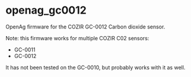 # openag_gc0012

OpenAg firmware for the COZIR GC-0012 Carbon dioxide sensor.

Note: this firmware works for multiple COZIR C02 sensors:

- GC-0011
- GC-0012

It has not been tested on the GC-0010, but probably works with it as well.